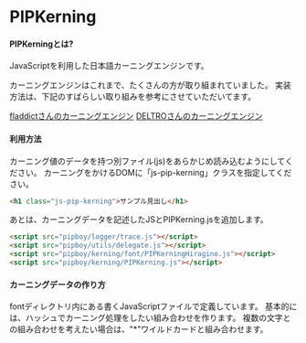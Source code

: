 # PIPKerning

#### PIPKerningとは?
JavaScriptを利用した日本語カーニングエンジンです。

カーニングエンジンはこれまで、たくさんの方が取り組まれていました。
実装方法は、下記のすばらしい取り組みを参考にさせていただいてます。

[fladdictさんのカーニングエンジン](http://fladdict.net/blog/2011/02/auto-kerning.html)
[DELTROさんのカーニングエンジン](http://dentsu-ho.com/)


#### 利用方法
カーニング値のデータを持つ別ファイル(js)をあらかじめ読み込むようにしてください。
カーニングをかけるDOMに「js-pip-kerning」クラスを指定してください。

```html
<h1 class="js-pip-kerning">サンプル見出し</h1>
```

あとは、カーニングデータを記述したJSとPIPKerning.jsを追加します。

```html
<script src="pipboy/logger/trace.js"></script>
<script src="pipboy/utils/delegate.js"></script>
<script src="pipboy/kerning/font/PIPKerningHiragino.js"></script>
<script src="pipboy/kerning/PIPKerning.js"></script>
```

#### カーニングデータの作り方
fontディレクトリ内にある書くJavaScriptファイルで定義しています。
基本的には、ハッシュでカーニング処理をしたい組み合わせを作ります。
複数の文字との組み合わせを考えたい場合は、"*"ワイルドカードと組み合わせます。





